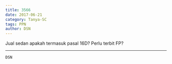 ```yaml
---
title: 3566
date: 2017-06-21
category: Tanya-SC
tags: PPN
author: DSN
---
```


Jual sedan apakah termasuk pasal 16D? Perlu terbit FP?

---



`DSN`
